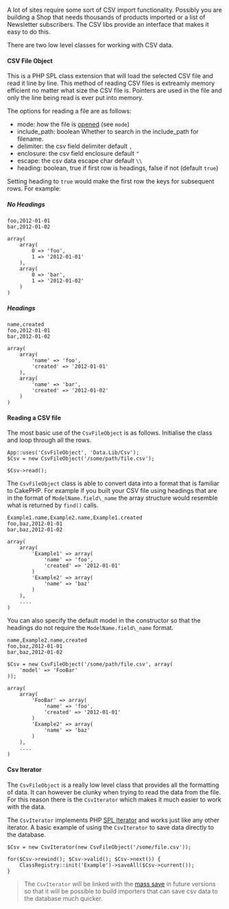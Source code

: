 A lot of sites require some sort of CSV import functionality. Possibly you are building a Shop that needs thousands of products imported or a list of Newsletter subscribers. The CSV libs provide an interface that makes it easy to do this.

There are two low level classes for working with CSV data. 

#### CSV File Object

This is a PHP SPL class extension that will load the selected CSV file and read it line by line. This method of reading CSV files is extreamly memory efficient no matter what size the CSV file is. Pointers are used in the file and only the line being read is ever put into memory.

The options for reading a file are as follows:

- mode: how the file is [opened](http://www.php.net/manual/en/function.fopen.php) (see `mode`)
- include\_path: boolean Whether to search in the include\_path for filename.
- delimiter: the csv field delimiter default `,`
- enclosure: the csv field enclosure default `"`
- escape: the csv data escape char default `\\`
- heading: boolean, true if first row is headings, false if not (default `true`)

Setting heading to `true` would make the first row the keys for subsequent rows. For example:


##### No Headings

	foo,2012-01-01
	bar,2012-01-02

	array(
		array(
			0 => 'foo',
			1 => '2012-01-01'
		),
		array(
			0 => 'bar',
			1 => '2012-01-02'
		)
	)

##### Headings

	name,created
	foo,2012-01-01
	bar,2012-01-02

	array(
		array(
			'name' => 'foo',
			'created' => '2012-01-01'
		),
		array(
			'name' => 'bar',
			'created' => '2012-01-02'
		)
	)

#### Reading a CSV file

The most basic use of the `CsvFileObject` is as follows. Initialise the class and loop through all the rows.

	App::uses('CsvFileObject', 'Data.Lib/Csv');
	$Csv = new CsvFileObject('/some/path/file.csv');

	$Csv->read();

The `CsvFileObject` class is able to convert data into a format that is familiar to CakePHP. For example if you built your CSV file using headings that are in the format of `ModelName.field\_name` the array structure would resemble what is returned by `find()` calls.

	Example1.name,Example2.name,Example1.created
	foo,baz,2012-01-01
	bar,baz,2012-01-02

	array(
		array(
			'Example1' => array(
				'name' => 'foo',
				'created' => '2012-01-01'
			)
			'Example2' => array(
				'name' => 'baz'
			)
		),
		....
	)

You can also specify the default model in the constructor so that the headings do not require the `ModelName.field\_name` format.

	name,Example2.name,created
	foo,baz,2012-01-01
	bar,baz,2012-01-02

	$Csv = new CsvFileObject('/some/path/file.csv', array(
		'model' => 'FooBar'
	));

	array(
		array(
			'FooBar' => array(
				'name' => 'foo',
				'created' => '2012-01-01'
			)
			'Example2' => array(
				'name' => 'baz'
			)
		),
		....
	)

#### Csv Iterator

The `CsvFileObject` is a really low level class that provides all the formatting of data. It can however be clunky when trying to read the data from the file. For this reason there is the `CsvIterator` which makes it much easier to work with the data.

The `CsvIterator` implements PHP [SPL Iterator](http://php.net/manual/en/spl.iterators.php) and works just like any other iterator. A basic example of using the `CsvIterator` to save data directly to the database.

	$Csv = new CsvIterator(new CsvFileObject('/some/file.csv'));

	for($Csv->rewind(); $Csv->valid(); $Csv->next()) {
		ClassRegistry::init('Example')->saveAll($Csv->current());
	}

> The `CsvIterator` will be linked with the [mass save](/infintias\_docs/Data/developer-mass-save) in future versions so that it will be possible to build importers that can save csv data to the database much quicker.